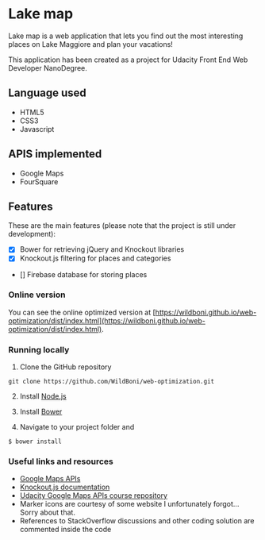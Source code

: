 # Lake map

Lake map is a web application that lets you find out the most interesting places on Lake Maggiore and plan your vacations!

This application has been created as a project for Udacity Front End Web Developer NanoDegree.

## Language used

* HTML5
* CSS3
* Javascript

## APIS implemented

* Google Maps
* FourSquare

## Features

These are the main features (please note that the project is still under development):

- [X] Bower for retrieving jQuery and Knockout libraries
- [X] Knockout.js filtering for places and categories
- [] Firebase database for storing places

### Online version

You can see the online optimized version at [https://wildboni.github.io/web-optimization/dist/index.html](https://wildboni.github.io/web-optimization/dist/index.html).

### Running locally

1. Clone the GitHub repository

  ```
  git clone https://github.com/WildBoni/web-optimization.git
  ```

2. Install [Node.js](https://nodejs.org/)

3. Install [Bower](https://bower.io/)

4. Navigate to your project folder and

  ```
  $ bower install
  ```

### Useful links and resources
* [Google Maps APIs](https://developers.google.com/maps/documentation/javascript/adding-a-google-map)
* [Knockout.js documentation](http://knockoutjs.com/documentation/introduction.html)
* [Udacity Google Maps APIs course repository](https://github.com/udacity/ud864)
* Marker icons are courtesy of some website I unfortunately forgot... Sorry about that.
* References to StackOverflow discussions and other coding solution are commented inside the code
